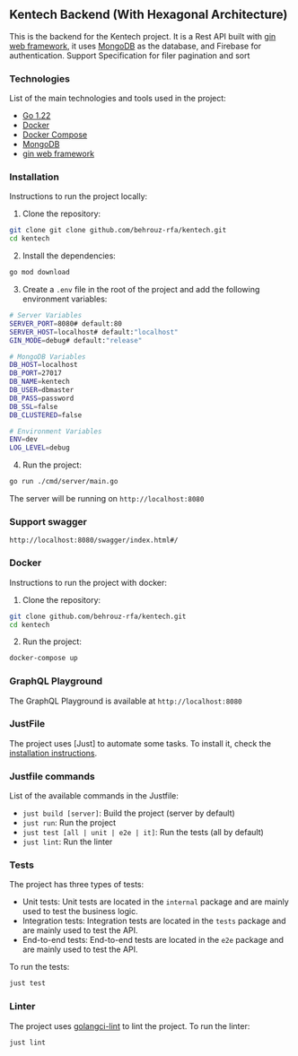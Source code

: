 ## Kentech Backend (With Hexagonal Architecture)

This is the backend for the Kentech project. It is a Rest API built with [gin web framework](), it uses [MongoDB](https://www.mongodb.com/) as the database, and Firebase for authentication.
Support Specification for filer pagination and sort

### Technologies
List of the main technologies and tools used in the project:
- [Go 1.22](https://golang.org/)
- [Docker](https://www.docker.com/)
- [Docker Compose](https://docs.docker.com/compose/)
- [MongoDB](https://www.mongodb.com/)
- [gin web framework]()

### Installation
Instructions to run the project locally:

1. Clone the repository:
```bash
git clone git clone github.com/behrouz-rfa/kentech.git
cd kentech
```

2. Install the dependencies:
```bash
go mod download
```

3. Create a `.env` file in the root of the project and add the following environment variables:
```bash
# Server Variables
SERVER_PORT=8080# default:80
SERVER_HOST=localhost# default:"localhost"
GIN_MODE=debug# default:"release"

# MongoDB Variables
DB_HOST=localhost
DB_PORT=27017
DB_NAME=kentech
DB_USER=dbmaster
DB_PASS=password
DB_SSL=false
DB_CLUSTERED=false 

# Environment Variables
ENV=dev
LOG_LEVEL=debug


```

4. Run the project:
```bash
go run ./cmd/server/main.go
```
The server will be running on `http://localhost:8080`

### Support swagger
```
http://localhost:8080/swagger/index.html#/
```

### Docker
Instructions to run the project with docker:

1. Clone the repository:
```bash
git clone github.com/behrouz-rfa/kentech.git
cd kentech
```

2. Run the project:
```bash
docker-compose up
```

### GraphQL Playground
The GraphQL Playground is available at `http://localhost:8080`

### JustFile
The project uses [Just] to automate some tasks. To install it, check the [installation instructions](https://github.com/casey/just#installation).

### Justfile commands
List of the available commands in the Justfile:
- `just build [server]`: Build the project (server by default)
- `just run`: Run the project
- `just test [all | unit | e2e | it]`: Run the tests (all by default)
- `just lint`: Run the linter

### Tests
The project has three types of tests:
- Unit tests: Unit tests are located in the `internal` package and are mainly used to test the business logic.
- Integration tests: Integration tests are located in the `tests` package and are mainly used to test the API.
- End-to-end tests: End-to-end tests are located in the `e2e` package and are mainly used to test the API.

To run the tests:
```bash
just test
```


### Linter
The project uses [golangci-lint](https://golangci-lint.run/) to lint the project. To run the linter:
```bash
just lint
```
